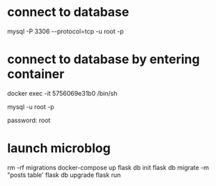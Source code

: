 # connect to database
mysql -P 3306 --protocol=tcp -u root -p  

# connect to database by entering container
docker exec -it 5756069e31b0  /bin/sh  

mysql -u root -p

password: root
# launch microblog
rm -rf migrations
docker-compose up
flask db init
flask db migrate -m "posts table'
flask db upgrade
flask run